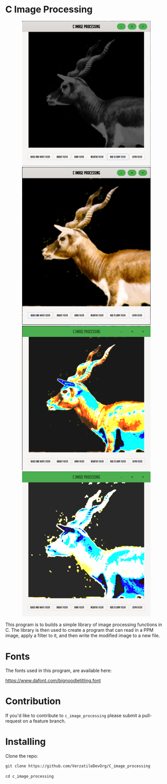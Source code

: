 # C Image Processing

<p align="center">
    <img src="readme_image_0.png" width="400"/>
    <img src="readme_image_1.png" width="400"/>
    <img src="readme_image_2.png" width="400"/>
    <img src="readme_image_3.png" width="400"/>
</p>

This program is to builds a simple library of image processing functions in C. The library is then used to create a program that can read in a PPM image, apply a filter to it, and then write the modified image to a new file.

# Fonts

The fonts used in this program, are available here:

https://www.dafont.com/bignoodletitling.font

# Contribution

If you'd like to contribute to `c_image_processing` please submit a pull-request on a feature branch.

# Installing

Clone the repo:

    git clone https://github.com/VerzatileDevOrg/C_image_processing

    cd c_image_processing
